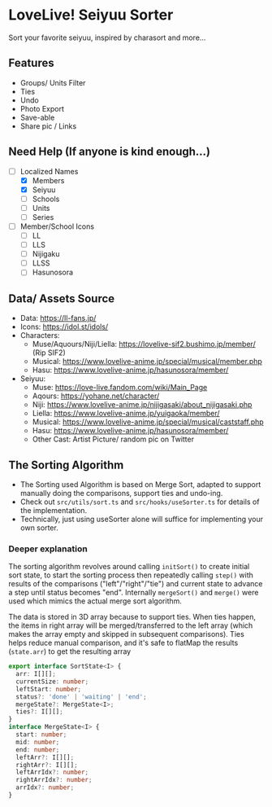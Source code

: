 # LoveLive! Seiyuu Sorter

Sort your favorite seiyuu, inspired by charasort and more...

## Features

- Groups/ Units Filter
- Ties
- Undo
- Photo Export
- Save-able
- Share pic / Links

## Need Help (If anyone is kind enough...)

- [ ] Localized Names
  - [x] Members
  - [x] Seiyuu
  - [ ] Schools
  - [ ] Units
  - [ ] Series
- [ ] Member/School Icons
  - [ ] LL
  - [ ] LLS
  - [ ] Nijigaku
  - [ ] LLSS
  - [ ] Hasunosora

## Data/ Assets Source

- Data: https://ll-fans.jp/
- Icons: https://idol.st/idols/
- Characters:
  - Muse/Aquours/Niji/Liella: https://lovelive-sif2.bushimo.jp/member/ (Rip SIF2)
  - Musical: https://www.lovelive-anime.jp/special/musical/member.php
  - Hasu: https://www.lovelive-anime.jp/hasunosora/member/
- Seiyuu:
  - Muse: https://love-live.fandom.com/wiki/Main_Page
  - Aqours: https://yohane.net/character/
  - Niji: https://www.lovelive-anime.jp/nijigasaki/about_nijigasaki.php
  - Liella: https://www.lovelive-anime.jp/yuigaoka/member/
  - Musical: https://www.lovelive-anime.jp/special/musical/caststaff.php
  - Hasu: https://www.lovelive-anime.jp/hasunosora/member/
  - Other Cast: Artist Picture/ random pic on Twitter

## The Sorting Algorithm

- The Sorting used Algorithm is based on Merge Sort, adapted to support manually doing the comparisons, support ties and undo-ing.
- Check out `src/utils/sort.ts` and `src/hooks/useSorter.ts` for details of the implementation.
- Technically, just using useSorter alone will suffice for implementing your own sorter.

### Deeper explanation

The sorting algorithm revolves around calling `initSort()` to create initial sort state, to start the sorting process then repeatedly calling `step()` with results of the comparisons ("left"/"right"/"tie") and current state to advance a step until status becomes "end".
Internally `mergeSort()` and `merge()` were used which mimics the actual merge sort algorithm.

The data is stored in 3D array because to support ties. When ties happen, the items in right array will be merged/transferred to the left array (which makes the array empty and skipped in subsequent comparisons). Ties helps reduce manual comparison, and it's safe to flatMap the results (`state.arr`) to get the resulting array

```ts
export interface SortState<I> {
  arr: I[][];
  currentSize: number;
  leftStart: number;
  status?: 'done' | 'waiting' | 'end';
  mergeState?: MergeState<I>;
  ties?: I[][];
}
interface MergeState<I> {
  start: number;
  mid: number;
  end: number;
  leftArr?: I[][];
  rightArr?: I[][];
  leftArrIdx?: number;
  rightArrIdx?: number;
  arrIdx?: number;
}
```
